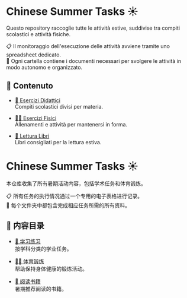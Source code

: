 
# Chinese Summer Tasks ☀️

Questo repository raccoglie tutte le attività estive, suddivise tra compiti scolastici e attività fisiche.

📋 Il monitoraggio dell'esecuzione delle attività avviene tramite uno spreadsheet dedicato.  
📂 Ogni cartella contiene i documenti necessari per svolgere le attività in modo autonomo e organizzato.

## 📁 Contenuto

- [📘 Esercizi Didattici](./02_exercise/)  
  Compiti scolastici divisi per materia.

- [🏃‍♂️ Esercizi Fisici](./02_gymnastics/)  
  Allenamenti e attività per mantenersi in forma.

- [📖 Lettura Libri](./story_books/)  
  Libri consigliati per la lettura estiva.



# Chinese Summer Tasks ☀️

本仓库收集了所有暑期活动内容，包括学术任务和体育锻炼。

📋 所有任务的执行情况通过一个专用的电子表格进行记录。  
📂 每个文件夹中都包含完成相应任务所需的所有资料。

## 📁 内容目录

- [📘 学习练习](./02_exercise/)  
  按学科分类的学业任务。

- [🏃‍♂️ 体育锻炼](./02_gymnastics/)  
  帮助保持身体健康的锻炼活动。

- [📖 阅读书籍](./story_books/)  
  暑期推荐阅读的书籍。

